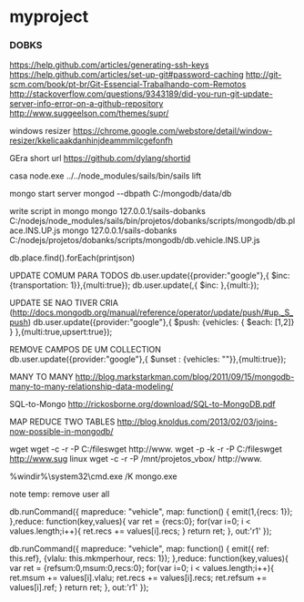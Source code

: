 # myproject
### DOBKS

https://help.github.com/articles/generating-ssh-keys
https://help.github.com/articles/set-up-git#password-caching
http://git-scm.com/book/pt-br/Git-Essencial-Trabalhando-com-Remotos
http://stackoverflow.com/questions/9343189/did-you-run-git-update-server-info-error-on-a-github-repository
http://www.suggeelson.com/themes/supr/

windows resizer
https://chrome.google.com/webstore/detail/window-resizer/kkelicaakdanhinjdeammmilcgefonfh

GEra short url
https://github.com/dylang/shortid

casa
node.exe ../../node_modules/sails/bin/sails lift

mongo
start server
mongod --dbpath C:/mongodb/data/db

write script in mongo
mongo 127.0.0.1/sails-dobanks C:/nodejs/node_modules/sails/bin/projetos/dobanks/scripts/mongodb/db.place.INS.UP.js
mongo 127.0.0.1/sails-dobanks C:/nodejs/projetos/dobanks/scripts/mongodb/db.vehicle.INS.UP.js

db.place.find().forEach(printjson)

UPDATE COMUM PARA TODOS
db.user.update({provider:"google"},{ $inc: {transportation: 1}},{multi:true});
db.user.update(<where>,{ $inc: <set>},{multi:<all>});

UPDATE SE NAO TIVER CRIA (http://docs.mongodb.org/manual/reference/operator/update/push/#up._S_push)
db.user.update({provider:"google"},{ $push: {vehicles: { $each:  [1,2]} } },{multi:true,upsert:true});

REMOVE CAMPOS DE UM COLLECTION 
db.user.update({provider:"google"},{ $unset : {vehicles: ""}},{multi:true});

MANY TO MANY
http://blog.markstarkman.com/blog/2011/09/15/mongodb-many-to-many-relationship-data-modeling/

SQL-to-Mongo
http://rickosborne.org/download/SQL-to-MongoDB.pdf

MAP REDUCE TWO TABLES
http://blog.knoldus.com/2013/02/03/joins-now-possible-in-mongodb/

wget
wget -c -r -P C:/fileswget http://www.
wget -p -k -r -P C:/fileswget http://www.sug
linux
wget -c -r -P /mnt/projetos_vbox/ http://www.

%windir%\system32\cmd.exe /K mongo.exe

note temp:
remove user all

db.runCommand({ mapreduce: "vehicle", map: function() { emit(1,{recs: 1}); },reduce: function(key,values){ var ret = {recs:0}; for(var i=0; i < values.length;i++){ ret.recs += values[i].recs; } return ret; }, out:'r1' });

db.runCommand({ mapreduce: "vehicle", map: function() { emit({ ref: this.ref}, {vlalu: this.mkmperhour, recs: 1}); },reduce: function(key,values){ var ret = {refsum:0,msum:0,recs:0}; for(var i=0; i < values.length;i++){ ret.msum += values[i].vlalu; ret.recs += values[i].recs; ret.refsum += values[i].ref; } return ret; }, out:'r1' });